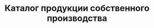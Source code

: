 ---
title: "Каталог продукции собственного производства"
description: "Наш высококвалифицированный персонал и самое современное оборудование позволяют создавать продукцию высочайшего качества, подтверждённого Декларациями о соответствии Евразийского экономического союза!"
downloadButton: true
category:
- categoryTitle: Маффины
  class: "col-xs-12 col-sm-6 col-md-6 col-lg-6 item text-center" 
  issueDate: "замороженные - при t°при -18°C- 30 суток после разморозки - при t°: от +2°Cдо +6°C - 5 суток, охлажденные без заморозки - при t°: от +2°Cдо +6°C - 5 суток"
  items:
  - itemTitle: Маффин классический
    itemImg: /catalog/maffin/маффин классич.jpg
    itemIngredients: Мука пшеничная высший сорт, сахар-песок, масло растительное, яйца куриные пищевые, вода питьевая, смесь Королевский ванильный маффин 
    itemWeight: 100 гр.
  - itemTitle: Маффин шоколадный 
    itemImg: /catalog/maffin/маффин шокол.jpg
    itemIngredients: Мука пшеничная высший сорт, масло растительное, сахар-песок, яйца куриные пищевые, вода питьевая, смесь Королевский шоко-маффин 
    itemWeight: 100 гр.
- categoryTitle: Пончики "Донатс"
  class: "col-xs-12 col-sm-6 col-md-6 col-lg-6 item text-center" 
  issueDate: "замороженные - при t°при -18°C- 30 суток после разморозки - при t°: от +2°Cдо +6°C - 5 суток, охлажденные без заморозки - при t°: от +2°Cдо +6°C - 5 суток"
  items:
  - itemTitle: С белым шоколадом
    itemImg: /catalog/donut/донатс с бел шокол.jpg
    itemIngredients: Мука пшеничная высший сорт, вода питьевая кипяченая, крем для выпечки, яйца куриные пищевые, концентрат «Берлинский пончик» белый, маргарин, дрожжи 
    itemWeight: 65 гр.
  - itemTitle: С шоколадом 
    itemImg: /catalog/donut/донатс с шоколадом.jpg
    itemIngredients: Мука пшеничная высший сорт, вода питьевая кипяченая, крем для выпечки, яйца куриные пищевые, концентрат «Берлинский пончик» шоколад, маргарин, дрожжи 
    itemWeight: 65 гр.
  - itemTitle: С фруктовой глазурью
    itemImg: /catalog/donut/донатс с фрукт глазурью.jpg
    itemIngredients: Мука пшеничная высший сорт, вода питьевая кипяченая, крем для выпечки, яйца куриные пищевые, концентрат «Берлинский пончик» фруктовая глазурь, маргарин, дрожжи 
    itemWeight: 65 гр.
  - itemTitle: С сахарной обсыпкой
    itemImg: /catalog/donut/донатс с сахар обсыпкой.jpg
    itemIngredients: Мука пшеничная высший сорт, вода питьевая кипяченая, крем для выпечки, яйца куриные пищевые, концентрат «Берлинский пончик» сахар, маргарин, дрожжи 
    itemWeight: 65 гр.
- categoryTitle: Чиабатта и булочки
  class: "col-xs-12 col-sm-12 col-md-4 col-lg-4 item text-center" 
  issueDate: "замороженные - при t°при -18°C- 30 суток после разморозки - при t°: от +2°Cдо +6°C - 48 часов, охлажденные без заморозки - при t°: от +2°Cдо +6°C - 48 часов"
  items:
  - itemTitle: Чиабатта темный
    itemImg: /catalog/bread/чиабата темный.jpg
    itemIngredients: Мука пшеничная высший сорт, концентрат «ржаные булочки 10%», дрожжи хлебопекарные прессованные, мука ржаная хлебопекарная (на разделку), масло растительное 
    itemWeight: 250 гр.
  - itemTitle: Чиабатта светлый 
    itemImg: /catalog/bread/чиабата светлый.jpg
    itemIngredients: Мука пшеничная высший сорт, смесь для х/б изделий «Pane avena» (Пане Авена), мука ржаная хлебопекарная обдирная, масло подсолнечное рафинированное дезодорированное, дрожжи хлебопекарные сухие 
    itemWeight: 250 гр.
  - itemTitle: Булочка французская
    itemImg: /catalog/bread/булочка французская.jpg
    itemIngredients: Мука пшеничная высший сорт, концентрат «ржаные булочки 10%», сахар-песок, маргарин, дрожжи хлебопекарные прессованные, кориандр, экстракт солодовый жид-кий «Барлей мальт экстракт экстра дарк» (Barley Malt Extract Extra Dark) 
    itemWeight: 100 гр.
- categoryTitle: Багеты 
  class: "col-xs-12 col-sm-6 col-md-4 col-lg-4 item text-center"
  issueDate: "замороженные - при t°при -18°C- 90 суток после разморозки - при t°: от +2°Cдо +6°C - 48 часов, охлажденные без заморозки - при t°: от +2°Cдо +6°C - 48 часов"
  items:
  - itemTitle: Прованский темный
    itemImg: /catalog/baguette/багет.jpg
    itemIngredients: Мука, семена подсолнуха, солод темный, вода, мегостабил (улучшитель), сахар, соль, дрожжи, овсяные хлопья, отруби пшеничные 
    itemWeight: 180 гр.
  - itemTitle: Красный с паприкой 
    itemImg: /catalog/baguette/багет.jpg
    itemIngredients: Мука, сахар, соль, дрожжи, мегостабил (улучшитель), маргарин, сухое молоко, вода, паприка молотая(пряность) 
    itemWeight: 185 гр.
  - itemTitle: Белый с кунжутом
    itemImg: /catalog/baguette/багет.jpg
    itemIngredients: Мука, сахар, соль, дрожжи, мегостабил (улучшитель), маргарин, сухое молоко, вода, кунжут 
    itemWeight: 170 гр.
  - itemTitle: Зеленый со шпинатом 
    itemImg: /catalog/baguette/багет.jpg
    itemIngredients: Мука, сахар, соль, дрожжи, мегостабил (улучшитель), маргарин, сухое молоко, вода, шпинат замороженный 
    itemWeight: 180 гр.
  - itemTitle: Фитнес с морковью
    itemImg: /catalog/baguette/багет.jpg
    itemIngredients: Мука, отруби пшеничные, кунжут, вода, мегостабил (улучшитель), клейковина, дрожжи, сахар, соль, солод светлый, солод темный, морковь свежая 
    itemWeight: 220 гр.
- categoryTitle: Французские мини багеты 
  class: "col-xs-12 col-sm-6 col-md-6 col-lg-6 item text-center"
  issueDate: "замороженные - при t°при -18°C- 30 суток после разморозки - при t°: от +2°Cдо +6°C - 12 часов, охлажденные без заморозки - при t°: от +2°Cдо +6°C - 12 часов"
  items:
  - itemTitle: Фаршированный курицей и грибами запеченный, охлажденный
    itemImg: /catalog/fr-baguette/фарш багет курица грибы.jpg
    itemIngredients: Багет белый с кунжутом, филе куриное, шампиньоны маринованные, сыр «Голландский», лук репчатый, петрушка свежая, горчица, майонез, масло растительное 
    itemWeight: 185 гр.
  - itemTitle: Фаршированный курицей и грибами запеченный, замороженный
    itemImg: /catalog/fr-baguette/фарш багет курица грибы.jpg
    itemIngredients: Багет белый с кунжутом, филе куриное, шампиньоны маринованные, сыр «Голландский», лук репчатый, петрушка свежая, горчица, майонез, масло растительное 
    itemWeight: 185 гр.
  - itemTitle: С начинкой из ветчины и сыра запеченный, охлажденный
    itemImg: /catalog/fr-baguette/фарш багет ветчина сыр.jpg
    itemIngredients: Багет белый с кунжутом, ветчина копчёно-варёная, огурец маринованный, томаты свежие, сыр, майонез, кетчуп, петрушка свежая 
    itemWeight: 185 гр.
  - itemTitle: С начинкой из ветчины и сыра запеченный, замороженный
    itemImg: /catalog/fr-baguette/фарш багет ветчина сыр.jpg
    itemIngredients: Багет белый с кунжутом, ветчина копчёно-варёная, огурец маринованный, томаты свежие, сыр, майонез, кетчуп, петрушка свежая  
    itemWeight: 185 гр.
- categoryTitle: Сэндвичи запеченные
  class: "col-xs-12 col-sm-12 col-md-6 col-lg-6 item text-center" 
  issueDate: "от +2С до +6С - 12 часов; замороженные сэндвичи при -18С - 30 суток; замороженные сэндвичи после разморозки при t от +2С до +6С - 12 часов."
  items:
  - itemTitle: С ветчиной охлаждённый
    itemImg: /catalog/sandwich/1.jpg
    itemIngredients: Багет, сыр Сулугуни, сыр плавленный, ветчина к/в, огурец свежий, помидор свежий, салат "Айсберг", майонез.
    itemWeight: 230 гр.
  - itemTitle: С говядиной охлаждённый
    itemImg: /catalog/sandwich/2.jpg
    itemIngredients: Багет, сыр Голландский, сыр плавленный, огурец свежий, помидор свежий, капуста пряная, майонез, кетчуп, говядина к/в.
    itemWeight: 230 гр.
  - itemTitle: С салями охлаждённый
    itemImg: /catalog/sandwich/3.jpg
    itemIngredients: Багет, сыр Голландский твёрдый, колбаса салями с/к, капуста пекинская, огурцы маринованные, морковь по-корейски, майонез, сыр плавленный, лук красный.
    itemWeight: 230 гр.
  - itemTitle: С курицей охлаждённый
    itemImg: /catalog/sandwich/4.jpg
    itemIngredients: Багет, сыр копчёный, сыр плавленный, огурец свежий, лист салата "Айсберг", кукуруза консервированная, соус "Чесночный", рулет куриный.
    itemWeight: 230 гр.
  - itemTitle: С ветчиной замороженный
    itemImg: /catalog/sandwich/5.jpg
    itemIngredients: Багет, сыр Сулугуни, сыр плавленный, ветчина к/в, огурец свежий, помидор свежий, салат "Айсберг", майонез.
    itemWeight: 230 гр.
  - itemTitle: С говядиной замороженный
    itemImg: /catalog/sandwich/6.jpg
    itemIngredients: Багет, сыр Голландский, сыр плавленный, огурец свежий, помидор свежий, капуста пряная, майонез, кетчуп, говядина к/в.
    itemWeight: 230 гр.
  - itemTitle: С салями замороженный
    itemImg: /catalog/sandwich/7.jpg
    itemIngredients: Багет, сыр Голландский твёрдый, колбаса салями с/к, капуста пекинская, огурцы маринованные, морковь по-корейски, майонез, сыр плавленный, лук красный.
    itemWeight: 230 гр.
  - itemTitle: С курицей замороженный
    itemImg: /catalog/sandwich/8.jpg
    itemIngredients: Багет, сыр копчёный, сыр плавленный, огурец свежий, лист салата "Айсберг", кукуруза консервированная, соус "Чесночный", рулет куриный.
    itemWeight: 230 гр.
- categoryTitle: Торты
  class: "col-xs-12 col-sm-12 col-md-6 col-lg-6 item text-center" 
  issueDate: "замороженные десерты - при t°при -18°C- 90 суток после разморозки - при t°: от +2°Cдо +6°C - 5 суток, охлажденные без заморозки - при t°: от +2°Cдо +6°C - 5 суток"
  items:
  - itemTitle: Фруктовый
    itemImg: /catalog/cake/фруктовый.jpg
    itemIngredients: Мука пшеничная, сахар, крем на раст. маслах, меланж, паста кондитерская «Йогуртово-клубничная», вода, смесь для кондитерских изделий, сухая смесь для приготовления крема, коньяк или бренди или вино десертное, ароматизатор пищевой идентичный натуральному «Ром», начинка сахарная, конфитюр «Брусничный» термостабильный, кондитерский гель белый шоколад, глазури жировые, кондитерские и какаосодержащие, арахис жареные лепестки
    itemWeight: 100 гр.
  - itemTitle: Морковный
    itemImg: /catalog/cake/морковный.jpg
    itemIngredients: Dawn основа для морковного пирога, вода питьевая, масло растительное, тертая морковь, грецкий орех, Dawn крем кармона, сахар, масло сливочное, маскарпоне
    itemWeight: 100 гр.
  - itemTitle: Три шоколада
    itemImg: /catalog/cake/3 шоколада.jpg
    itemIngredients: Мука пшеничная, сахар, маргарин, меланж, паста кондитерская шоколадная, помадка (сахарная) в порошке белая, вода, смесь для кондитерских изделий, коньяк или бренди или вино десертное, какао-порошок, ароматизатор пищевой идентичный натуральному «Ром», сироп сахарный, кондитерский гель шоколадный, фруктовая начинка «Конфитюр вишня», глазури жировые, кондитерские и какаосодержащие
    itemWeight: 80 гр.
  - itemTitle: Зеленый чай
    itemImg: /catalog/cake/зеленый чай.jpg
    itemIngredients: Мука пшеничная высший сорт, крем на растительных маслах, сахар, меланж, вода, сухая смесь для приготовления крема, смесь для кондитерских изделий, какао-порошок, коньяк или бренди или вино десертное, ароматизатор пищевой идентичный натуральному «Ром», кондитерский гель белый шоколад, конфитюр «Грушевый» термостабильный, глазури жировые, кондитерские и какаосодержащие 
    itemWeight: 80 гр.
  - itemTitle: Шоколадный Брауни
    itemImg: /catalog/cake/шокол брауни.jpg
    itemIngredients: Мука пшеничная высший сорт, сахар, масло подсолнечное рафинированное дезодорированое, вода, яйца куриные пищевые, смесь Коро-левский шоко-маффин, глазурь кондитерская какао-содержащая, арахис жареный (лепестки), кондитерский гель шоколадный (Royal Miroir Chocolate)
    itemWeight: 100 гр.
  - itemTitle: Ореховый «Сара Бернар»
    itemImg: /catalog/cake/ореховый.jpg
    itemIngredients: Мука пшеничная высший сорт, сахар, крем на растительных маслах, меланж, паста кондитерская ореховая, вода, смесь для кондитерских изделий, сухая смесь для приготовления крема, коньяк или бренди или вино десертное, ароматизатор пищевой идентичный натуральному «Ром», начинка сахарная, конфитюр грушевый термостабильный, кондитерский гель белый шоколад, глазури жировые, кондитерские и какаосодержащие  
    itemWeight: 100 гр.
  - itemTitle: Наполеон
    itemImg: /catalog/cake/наполеон.jpg
    itemIngredients: Мука пшеничная высший сорт, сливки растительные, масло сливочное, вода питьевая, крем для выпечки «Вена», меланж, соль, кислота лимонная 
    itemWeight: 100 гр.
  - itemTitle: Медовик
    itemImg: /catalog/cake/медовик.jpg
    itemIngredients: Мука пшеничная высший сорт, яйца куриные пищевые, сироп сахарный, масло подсолнечное рафинированное дезодорированое, сахар, вода питьевая, крем для выпечки, комплексная пищевая добавка или смесь для мучн.кондит. изделий, сметана, пудра сахарная, семена кунжута
    itemWeight: 100 гр.
  - itemTitle: Тирамису
    itemImg: /catalog/cake/тирамису.jpg
    itemIngredients: Мука пшеничная высший сорт, сухая смесь для приготовления десерта Тирамису , вода питьевая, меланж, крем на растительных маслах, сахар, смесь для кондитерских изделий, коньяк или вино десертное, кофе молотый, эссенция ромовая, глазури жировые, кондитерские и какаосодержащие, какао-порошок, пудра сахарная  
    itemWeight: 100 гр.
  - itemTitle: Творожный
    itemImg: /catalog/cake/творожный.jpg
    itemIngredients: Творог , мука пшеничная, вода питьевая, сахар, масло подсолнечное рафинированное, концентрат , крем для выпечки, сухая смесь для приготовления творожной начинки, яйца куриные, сухая смесь для кондитерских изделий, ягоды быстрозамороженные (Клубника) или др., конфитюр «Лимонный» термостабильный  
    itemWeight: 100 гр.
  - itemTitle: Чизкейк классический
    itemImg: /catalog/cake/чизкейк классич.jpg
    itemIngredients: Мука пшеничная, творог , вода питьевая, сухая смесь для приготовления творожной начинки, яйца куриные, маргарин, сахар, сухая смесь для кондитерских изделий, пекарский порошок, соль, фрукты консервированные в сиропе, конфитюр «Лимонный» термостабильный 
    itemWeight: 80 гр.
  - itemTitle: Чизкейк шоколадный
    itemImg: /catalog/cake/чизкейк шоколад.jpg
    itemIngredients: Мука пшеничная, творог , вода питьевая, сухая смесь для приготовления творожной начинки, яйца куриные, маргарин, сахар, пекарский порошок, соль, кондитерский гель шоколадный (Royal Miroir Chocolate)
    itemWeight: 80 гр.



---